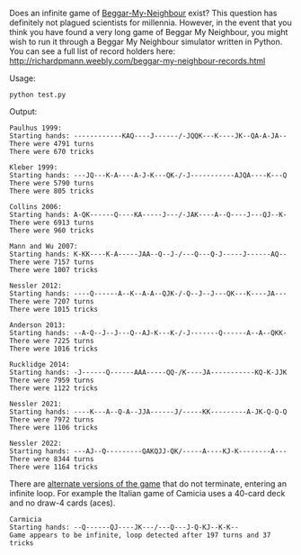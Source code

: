 Does an infinite game of [Beggar-My-Neighbour](http://en.wikipedia.org/wiki/Beggar-My-Neighbour) exist? This question has definitely not plagued scientists for millennia. However, in the event that you think you have found a very long game of Beggar My Neighbour, you might wish to run it through a Beggar My Neighbour simulator written in Python. You can see a full list of record holders here: http://richardpmann.weebly.com/beggar-my-neighbour-records.html 

Usage:

````
python test.py
````

Output:

````
Paulhus 1999:
Starting hands: ------------KAQ----J------/-JQQK---K----JK--QA-A-JA--
There were 4791 turns
There were 670 tricks

Kleber 1999:
Starting hands: ---JQ---K-A----A-J-K---QK-/-J-----------AJQA----K---Q
There were 5790 turns
There were 805 tricks

Collins 2006:
Starting hands: A-QK------Q----KA-----J---/-JAK----A--Q----J---QJ--K-
There were 6913 turns
There were 960 tricks

Mann and Wu 2007:
Starting hands: K-KK----K-A-----JAA--Q--J-/---Q---Q-J-----J------AQ--
There were 7157 turns
There were 1007 tricks

Nessler 2012:
Starting hands: ----Q------A--K--A-A--QJK-/-Q--J--J---QK---K----JA---
There were 7207 turns
There were 1015 tricks

Anderson 2013:
Starting hands: --A-Q--J--J---Q--AJ-K---K-/-J-------Q------A--A--QKK-
There were 7225 turns
There were 1016 tricks

Rucklidge 2014:
Starting hands: -J------Q------AAA-----QQ-/K----JA-----------KQ-K-JJK
There were 7959 turns
There were 1122 tricks

Nessler 2021:
Starting hands: ----K---A--Q-A--JJA------J/-----KK---------A-JK-Q-Q-Q
There were 7972 turns
There were 1106 tricks

Nessler 2022:
Starting hands: ---AJ--Q---------QAKQJJ-QK/-----A----KJ-K--------A---
There were 8344 turns
There were 1164 tricks
````

There are [alternate versions of the game](https://github.com/matthewmayer/beggarmypython/pull/5) that do not terminate, entering an infinite loop. For example the Italian game of Camicia uses a 40-card deck and no draw-4 cards (aces).

```
Carmicia
Starting hands: --Q------QJ----JK---/---Q---J-Q-KJ--K-K--
Game appears to be infinite, loop detected after 197 turns and 37 tricks
```